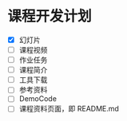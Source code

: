# 课程开发计划

- [x] 幻灯片
- [ ] 课程视频
- [ ] 作业任务
- [ ] 课程简介
- [ ] 工具下载
- [ ] 参考资料
- [ ] DemoCode
- [ ] 课程资料页面，即 README.md
